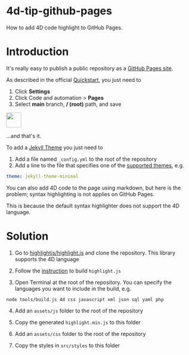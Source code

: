 # 4d-tip-github-pages
How to add 4D code highlight to GitHub Pages.

# Introduction

It's really easy to publish a public repository as a [GitHub Pages site](https://pages.github.com).

As described in the official [Quickstart](https://docs.github.com/en/pages/quickstart), you just need to 

1. Click **Settings**
2. Click Code and automation > **Pages**
3. Select **main** branch, **/ (root)** path, and save

<img src="https://github.com/miyako/4d-tip-github-pages/assets/1725068/0a7ceb19-09a9-420c-bd29-630639c1b982" height="40" />

…and that's it.

To add a [Jekyll Theme](https://docs.github.com/en/pages/setting-up-a-github-pages-site-with-jekyll/adding-a-theme-to-your-github-pages-site-using-jekyll) you just need to

1. Add a file named `_config.yml` to the root of the repository
2. Add a line to the file that specifies one of the [supported themes](https://pages.github.com/themes/), e.g.

```yml
theme: jekyll-theme-minimal
```

You can also add 4D code to the page using markdown, but here is the problem; syntax highlighting is not applies on GitHub Pages.

This is because the default syntax highlighter does not support the 4D language.

# Solution

1. Go to [highlightjs/highlight.js](https://github.com/highlightjs/highlight.js) and clone the repository. This library supports the 4D language

2. Follow the [instruction](https://highlightjs.readthedocs.io/en/latest/building-testing.html) to build `highlight.js`

3. Open Terminal at the root of the repository. You can specify the languages you want to include in the build, e.g. 

```
node tools/build.js 4d css javascript xml json sql yaml php
```

4. Add an `assets/js` folder to the root of the repository

5. Copy the generated `highlight.min.js` to this folder

6. Add an `assets/css` folder to the root of the repository

7. Copy the styles in `src/styles` to this folder
